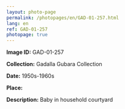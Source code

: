 ```yaml
---
layout: photo-page
permalink: /photopages/en/GAD-01-257.html
lang: en
ref: GAD-01-257
photopage: true
---
```


**Image ID:** GAD-01-257

**Collection:** Gadalla Gubara Collection

**Date:** 1950s-1960s

**Place:**

**Description:** Baby in household courtyard
